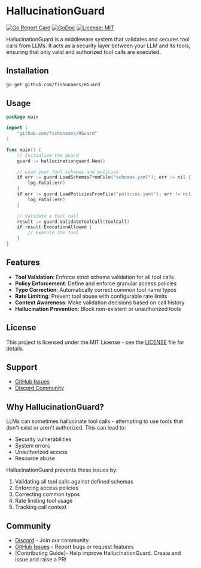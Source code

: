 # HallucinationGuard

[![Go Report Card](https://goreportcard.com/badge/github.com/fishonamos/HGuard)](https://goreportcard.com/report/github.com/fishonamos/HGuard)
[![GoDoc](https://godoc.org/github.com/fishonamos/HGuard?status.svg)](https://godoc.org/github.com/fishonamos/HGuard)
[![License: MIT](https://img.shields.io/badge/License-MIT-yellow.svg)](https://opensource.org/licenses/MIT)

HallucinationGuard is a middleware system that validates and secures tool calls from LLMs. It acts as a security layer between your LLM and its tools, ensuring that only valid and authorized tool calls are executed.

## Installation

```bash
go get github.com/fishonamos/HGuard
```

## Usage

```go
package main

import (
    "github.com/fishonamos/HGuard"
)

func main() {
    // Initialize the guard
    guard := hallucinationguard.New()

    // Load your tool schemas and policies
    if err := guard.LoadSchemasFromFile("schemas.yaml"); err != nil {
        log.Fatal(err)
    }
    if err := guard.LoadPoliciesFromFile("policies.yaml"); err != nil {
        log.Fatal(err)
    }

    // Validate a tool call
    result := guard.ValidateToolCall(toolCall)
    if result.ExecutionAllowed {
        // Execute the tool
    }
}
```

## Features

- **Tool Validation**: Enforce strict schema validation for all tool calls
- **Policy Enforcement**: Define and enforce granular access policies
- **Typo Correction**: Automatically correct common tool name typos
- **Rate Limiting**: Prevent tool abuse with configurable rate limits
- **Context Awareness**: Make validation decisions based on call history
- **Hallucination Prevention**: Block non-existent or unauthorized tools


## License

This project is licensed under the MIT License - see the [LICENSE](LICENSE) file for details.

## Support

- [GitHub Issues](https://github.com/fishonamos/HGuard/issues)
- [Discord Community](https://discord.gg/hallucinationguard)

## Why HallucinationGuard?

LLMs can sometimes hallucinate tool calls - attempting to use tools that don't exist or aren't authorized. This can lead to:

- Security vulnerabilities
- System errors
- Unauthorized access
- Resource abuse

HallucinationGuard prevents these issues by:

1. Validating all tool calls against defined schemas
2. Enforcing access policies
3. Correcting common typos
4. Rate limiting tool usage
5. Tracking call context

## Community

- [Discord](https://discord.gg/hallucinationguard) - Join our community
- [GitHub Issues](https://github.com/fishonamos/HGuard/issues) - Report bugs or request features
- [Contributing Guide]- Help improve HallucinationGuard. Create and issue and raise a PR!
